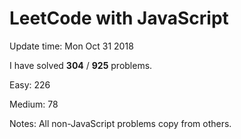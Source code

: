 # LeetCode with JavaScript

Update time: Mon Oct 31 2018

I have solved **304** / **925** problems.

Easy: 226

Medium: 78

Notes: All non-JavaScript problems copy from others.